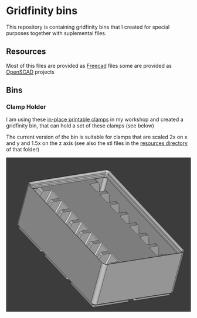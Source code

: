 # Gridfinity bins

This repository is containing gridfinity bins that I created for special purposes together with suplemental files.

## Resources

Most of this files are provided as [Freecad](http://www.freecad.org) files some are provided as [OpenSCAD](https://openscad.org/) projects

## Bins

### Clamp Holder

I am using these [in-place printable clamps](https://www.printables.com/model/974751-clamp-print-in-place/files) in my workshop and created a gridfinity bin, that can hold a set of these clamps (see below)

The current version of the bin is suitable for clamps that are scaled 2x on x and y and 1.5x on the z axis (see also the stl files in the [resources directory](./clamp-holder/resources/) of that folder)

![Clampholder - Gridfinity Bin](./clamp-holder/resources/clamp-holder.png)

